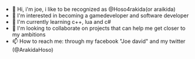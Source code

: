 - 👋 Hi, i'm joe, i like to be recognized as @Hoso4rakida(or araikida)
- 👀 I'm interested in becoming a gamedeveloper and software developer
- 🌱 I'm currently learning c++, lua and c#
- 💞️ I'm looking to collaborate on projects that can help me get closer to my ambitions
- 📫 How to reach me: through my facebook "Joe david" and my twitter (@ArakidaHoso)

<!---
and others in coming
i'am from Brazil
i'm born in 2003
--->
